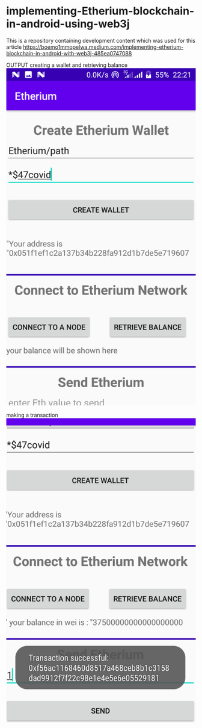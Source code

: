 # implementing-Etherium-blockchain-in-android-using-web3j

This is a repository containing development content which was used for this article https://boemo1mmopelwa.medium.com/implementing-etherium-blockchain-in-android-with-web3j-485ea0747088

OUTPUT
creating a wallet and retrieving balance
![SCREENONE](https://github.com/xTrilton/implementing-Etherium-blockchain-in-android-using-web3j/blob/main/Etherium/app/screenshots/1_Dx8glifsqHuGjDvHFwpWng.png)

making a transaction
![screentwo](https://github.com/xTrilton/implementing-Etherium-blockchain-in-android-using-web3j/blob/main/Etherium/app/screenshots/1__drADA8_snW-XkOw5KqTPQ.png)
